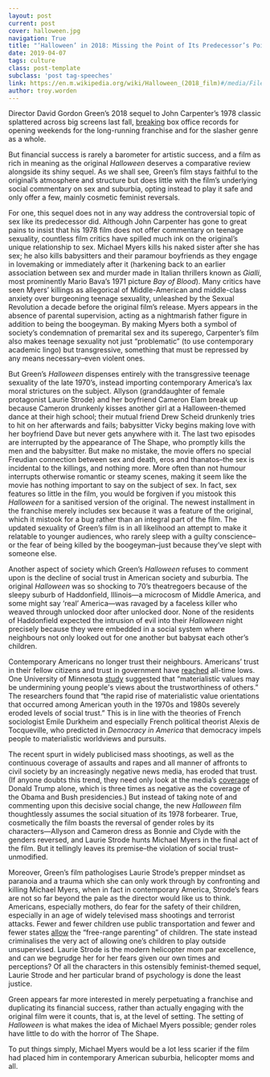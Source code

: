 ```yaml
---
layout: post
current: post
cover: halloween.jpg
navigation: True
title: "‘Halloween’ in 2018: Missing the Point of Its Predecessor’s Pointed Social Criticism"
date: 2019-04-07
tags: culture
class: post-template
subclass: 'post tag-speeches'
link: https://en.m.wikipedia.org/wiki/Halloween_(2018_film)#/media/File%3AHalloween_(2018)_poster.jpg
author: troy.worden
---
```

Director David Gordon Green’s 2018 sequel to John Carpenter’s 1978 classic splattered across big screens last fall, [breaking](https://www.slashfilm.com/halloween-box-office-opening-slasher-records/) box office records for opening weekends for the long-running franchise and for the slasher genre as a whole.

  

But financial success is rarely a barometer for artistic success, and a film as rich in meaning as the original *Halloween* deserves a comparative review alongside its shiny sequel. As we shall see, Green’s film stays faithful to the original’s atmosphere and structure but does little with the film’s underlying social commentary on sex and suburbia, opting instead to play it safe and only offer a few, mainly cosmetic feminist reversals.

  

For one, this sequel does not in any way address the controversial topic of sex like its predecessor did. Although John Carpenter has gone to great pains to insist that his 1978 film does not offer commentary on teenage sexuality, countless film critics have spilled much ink on the original’s unique relationship to sex. Michael Myers kills his naked sister after she has sex; he also kills babysitters and their paramour boyfriends as they engage in lovemaking or immediately after it (harkening back to an earlier association between sex and murder made in Italian thrillers known as *Gialli*, most prominently Mario Bava’s 1971 picture *Bay of Blood*). Many critics have seen Myers’ killings as allegorical of Middle-American and middle-class anxiety over burgeoning teenage sexuality, unleashed by the Sexual Revolution a decade before the original film’s release. Myers appears in the absence of parental supervision, acting as a nightmarish father figure in addition to being the boogeyman. By making Myers both a symbol of society’s condemnation of premarital sex and its superego, Carpenter’s film also makes teenage sexuality not just “problematic” (to use contemporary academic lingo) but transgressive, something that must be repressed by any means necessary–even violent ones.

  

But Green’s *Halloween* dispenses entirely with the transgressive teenage sexuality of the late 1970’s, instead importing contemporary America’s lax moral strictures on the subject. Allyson (granddaughter of female protagonist Laurie Strode) and her boyfriend Cameron Elam break up because Cameron drunkenly kisses another girl at a Halloween-themed dance at their high school; their mutual friend Drew Scheid drunkenly tries to hit on her afterwards and fails; babysitter Vicky begins making love with her boyfriend Dave but never gets anywhere with it. The last two episodes are interrupted by the appearance of The Shape, who promptly kills the men and the babysitter. But make no mistake, the movie offers no special Freudian connection between sex and death, eros and thanatos–the sex is incidental to the killings, and nothing more. More often than not humour interrupts otherwise romantic or steamy scenes, making it seem like the movie has nothing important to say on the subject of sex. In fact, sex features so little in the film, you would be forgiven if you mistook this *Halloween* for a sanitised version of the original. The newest installment in the franchise merely includes sex because it was a feature of the original, which it mistook for a bug rather than an integral part of the film. The updated sexuality of Green’s film is in all likelihood an attempt to make it relatable to younger audiences, who rarely sleep with a guilty conscience–or the fear of being killed by the boogeyman–just because they’ve slept with someone else.

  

Another aspect of society which Green’s *Halloween* refuses to comment upon is the decline of social trust in American society and suburbia. The original *Halloween* was so shocking to 70’s theatregoers because of the sleepy suburb of Haddonfield, Illinois―a microcosm of Middle America, and some might say ‘real’ America―was ravaged by a faceless killer who weaved through unlocked door after unlocked door. None of the residents of Haddonfield expected the intrusion of evil into their *Halloween* night precisely because they were embedded in a social system where neighbours not only looked out for one another but babysat each other’s children.

  

Contemporary Americans no longer trust their neighbours. Americans’ trust in their fellow citizens and trust in government have [reached](https://ourworldindata.org/trust) all-time lows. One University of Minnesota [study](https://www.jstor.org/stable/3792177?seq=1#page_scan_tab_contents) suggested that “materialistic values may be undermining young people's views about the trustworthiness of others.” The researchers found that “the rapid rise of materialistic value orientations that occurred among American youth in the 1970s and 1980s severely eroded levels of social trust.” This is in line with the theories of French sociologist Emile Durkheim and especially French political theorist Alexis de Tocqueville, who predicted in *Democracy in America* that democracy impels people to materialistic worldviews and pursuits.

  

The recent spurt in widely publicised mass shootings, as well as the continuous coverage of assaults and rapes and all manner of affronts to civil society by an increasingly negative news media, has eroded that trust. (If anyone doubts this trend, they need only look at the media’s [coverage](https://www.npr.org/2017/10/02/555092743/study-news-coverage-of-trump-more-negative-than-for-other-presidents) of Donald Trump alone, which is three times as negative as the coverage of the Obama and Bush presidencies.) But instead of taking note of and commenting upon this decisive social change, the new *Halloween* film thoughtlessly assumes the social situation of its 1978 forbearer. True, cosmetically the film boasts the reversal of gender roles by its characters―Allyson and Cameron dress as Bonnie and Clyde with the genders reversed, and Laurie Strode hunts Michael Myers in the final act of the film. But it tellingly leaves its premise–the violation of social trust–unmodified.

  

Moreover, Green’s film pathologises Laurie Strode’s prepper mindset as paranoia and a trauma which she can only work through by confronting and killing Michael Myers, when in fact in contemporary America, Strode’s fears are not so far beyond the pale as the director would like us to think. Americans, especially mothers, do fear for the safety of their children, especially in an age of widely televised mass shootings and terrorist attacks. Fewer and fewer children use public transportation and fewer and fewer states [allow](https://www.nytimes.com/2018/03/29/well/family/utah-passes-free-range-parenting-law.html) the “free-range parenting” of children. The state instead criminalises the very act of allowing one’s children to play outside unsupervised. Laurie Strode is the modern helicopter mom par excellence, and can we begrudge her for her fears given our own times and perceptions? Of all the characters in this ostensibly feminist-themed sequel, Laurie Strode and her particular brand of psychology is done the least justice.

  

Green appears far more interested in merely perpetuating a franchise and duplicating its financial success, rather than actually engaging with the original film were it counts, that is, at the level of setting. The setting of *Halloween* is what makes the idea of Michael Myers possible; gender roles have little to do with the horror of The Shape.

  

To put things simply, Michael Myers would be a lot less scarier if the film had placed him in contemporary American suburbia, helicopter moms and all.
